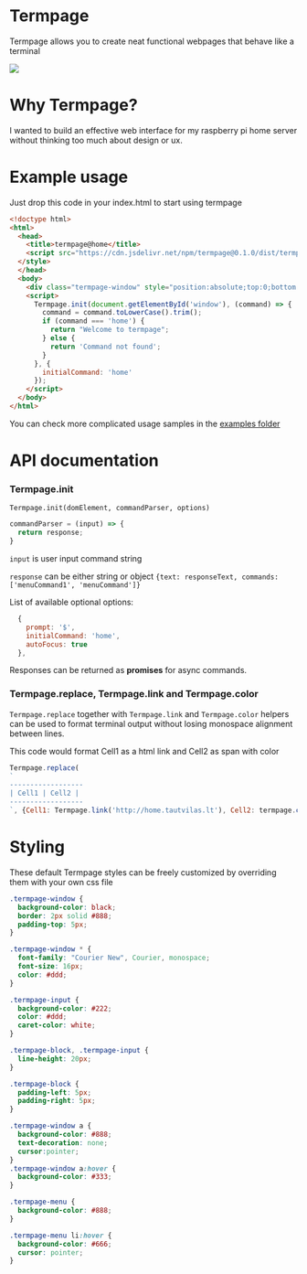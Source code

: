 # Termpage
Termpage allows you to create neat functional webpages that behave like a terminal

![](https://i.imgur.com/wqaqeNB.png)

# Why Termpage?
I wanted to build an effective web interface for my raspberry pi home server without thinking too much about design or ux.

# Example usage
Just drop this code in your index.html to start using termpage
```html
<!doctype html>
<html>
  <head>
    <title>termpage@home</title>
    <script src="https://cdn.jsdelivr.net/npm/termpage@0.1.0/dist/termpage.min.js" type="text/javascript"></script>
  </style>
  </head>
  <body>
    <div class="termpage-window" style="position:absolute;top:0;bottom:0;left:0;right:0" id="window"></div>
    <script>
      Termpage.init(document.getElementById('window'), (command) => {
        command = command.toLowerCase().trim();
        if (command === 'home') {
          return "Welcome to termpage";
        } else {
          return 'Command not found';
        }
      }, {
        initialCommand: 'home'
      });
    </script>
  </body>
</html>
```
You can check more complicated usage samples in the [examples folder](https://github.com/tautvilas/termpage/tree/master/example)

# API documentation

### Termpage.init

`Termpage.init(domElement, commandParser, options)`

```javascript
commandParser = (input) => {
  return response;
}
```

`input` is user input command string

`response` can be either string or object `{text: responseText, commands: ['menuCommand1', 'menuCommand']}`

List of available optional options:

```javascript
  {
    prompt: '$',
    initialCommand: 'home',
    autoFocus: true
  },
```

Responses can be returned as **promises** for async commands.

### Termpage.replace, Termpage.link and Termpage.color

`Termpage.replace` together with `Termpage.link` and `Termpage.color` helpers can be used to format terminal output without losing monospace alignment between lines.

This code would format Cell1 as a html link and Cell2 as span with color
```javascript
Termpage.replace(
`
------------------
| Cell1 | Cell2 |
------------------
`, {Cell1: Termpage.link('http://home.tautvilas.lt'), Cell2: termpage.color('red')})
```

# Styling

These default Termpage styles can be freely customized by overriding them with your own css file

```css
.termpage-window {
  background-color: black;
  border: 2px solid #888;
  padding-top: 5px;
}

.termpage-window * {
  font-family: "Courier New", Courier, monospace;
  font-size: 16px;
  color: #ddd;
}

.termpage-input {
  background-color: #222;
  color: #ddd;
  caret-color: white;
}

.termpage-block, .termpage-input {
  line-height: 20px;
}

.termpage-block {
  padding-left: 5px;
  padding-right: 5px;
}

.termpage-window a {
  background-color: #888;
  text-decoration: none;
  cursor:pointer;
}
.termpage-window a:hover {
  background-color: #333;
}

.termpage-menu {
  background-color: #888;
}

.termpage-menu li:hover {
  background-color: #666;
  cursor: pointer;
}
```
